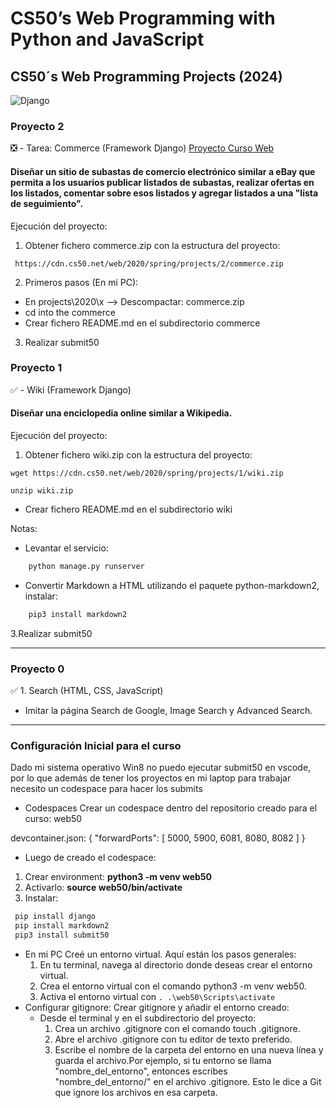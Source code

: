 # CS50’s Web Programming with Python and JavaScript

## CS50´s Web Programming Projects (2024)
![Django](https://img.shields.io/badge/django-%23092E20.svg?style=for-the-badge&logo=django&logoColor=white)

### Proyecto 2

:negative_squared_cross_mark: - Tarea: Commerce (Framework Django) [Proyecto Curso Web](/../../../../irenediaz1974/web50/blob/main/projects/2020/x/wiki/Readme.md)

#### Diseñar un sitio de subastas de comercio electrónico similar a eBay que permita a los usuarios publicar listados de subastas, realizar ofertas en los listados, comentar sobre esos listados y agregar listados a una "lista de seguimiento".

Ejecución del proyecto: 

1. Obtener fichero commerce.zip con la estructura del proyecto:

```console
 https://cdn.cs50.net/web/2020/spring/projects/2/commerce.zip
```


2. Primeros pasos (En mi PC):
 - En projects\2020\x --> Descompactar: commerce.zip
 - cd into the commerce
 - Crear fichero README.md en el subdirectorio commerce
 
3. Realizar submit50


### Proyecto 1

:white_check_mark: - Wiki (Framework Django)
#### Diseñar una enciclopedia online similar a Wikipedia.

Ejecución del proyecto: 

1. Obtener fichero wiki.zip con la estructura del proyecto:

```console
wget https://cdn.cs50.net/web/2020/spring/projects/1/wiki.zip

unzip wiki.zip
```

- Crear fichero README.md en el subdirectorio wiki


Notas: 
- Levantar el servicio:
```python
    python manage.py runserver
```
- Convertir Markdown a HTML utilizando el paquete python-markdown2, instalar:

```python
    pip3 install markdown2
```

3.Realizar submit50

***
### Proyecto 0

:white_check_mark: 1. Search (HTML, CSS, JavaScript)

- Imitar la página Search de Google, Image Search y Advanced Search.

***
### Configuración Inicial para el curso

Dado mi sistema operativo Win8 no puedo ejecutar submit50 en vscode, por lo que además de tener los proyectos en mi laptop para trabajar necesito un codespace para hacer los submits

- Codespaces
Crear un codespace dentro del repositorio creado para el curso: web50

devcontainer.json:
{
    "forwardPorts": [
      5000,
      5900,
      6081,
      8080,
      8082
    ]
  }
- Luego de creado el codespace:
1. Crear environment: **python3 -m venv web50** 
2. Activarlo: **source web50/bin/activate**
3. Instalar:
```python
 pip install django
 pip install markdown2
 pip3 install submit50
```

  
  - En mi PC
    Creé un entorno virtual. Aquí están los pasos generales:
    1. En tu terminal, navega al directorio donde deseas crear el entorno virtual.
    2. Crea el entorno virtual con el comando python3 -m venv web50.
    3. Activa el entorno virtual con ```. .\web50\Scripts\activate```
  - Configurar gitignore:
    Crear gitignore y añadir el entorno creado:
    - Desde el terminal y en el subdirectorio del proyecto:
        1. Crea un archivo .gitignore con el comando touch .gitignore.
        2. Abre el archivo .gitignore con tu editor de texto preferido.
        3. Escribe el nombre de la carpeta del entorno en una nueva línea y guarda el archivo.Por ejemplo, si tu entorno se llama "nombre_del_entorno", entonces escribes "nombre_del_entorno/" en el archivo .gitignore. Esto le dice a Git que ignore los archivos en esa carpeta.
